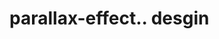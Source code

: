 # parallax-effect.. desgin                                                                                                                                                                                                                                                                                                                                                                                                                                    
